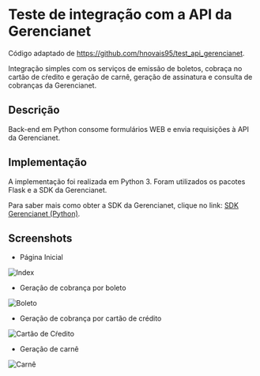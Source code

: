 # Teste de integração com a API da Gerencianet

Código adaptado de https://github.com/hnovais95/test_api_gerencianet.

Integração simples com os serviços de emissão de boletos, cobraça no cartão de cŕedito e geração de carnê, geração de assinatura e consulta de cobranças da Gerencianet.

## Descrição

Back-end em Python consome formulários WEB e envia requisições à API da Gerencianet.

## Implementação

A implementação foi realizada em Python 3. Foram utilizados os pacotes Flask e a SDK da Gerencianet.

Para saber mais como obter a SDK da Gerencianet, clique no link: [SDK Gerencianet (Python)](https://dev.gerencianet.com.br/docs/instalacao-sdk-python).

## Screenshots

* Página Inicial

![Index](https://github.com/hnovais95/api_test_gerencianet/blob/main/index.png)


* Geração de cobrança por boleto

![Boleto](https://github.com/hnovais95/api_test_gerencianet/blob/main/banking_billet.png)


* Geração de cobrança por cartão de crédito

![Cartão de Cŕedito](https://github.com/hnovais95/api_test_gerencianet/blob/main/credit_card.png)


* Geração de carnê

![Carnê](https://github.com/hnovais95/api_test_gerencianet/blob/main/carnet.png)
